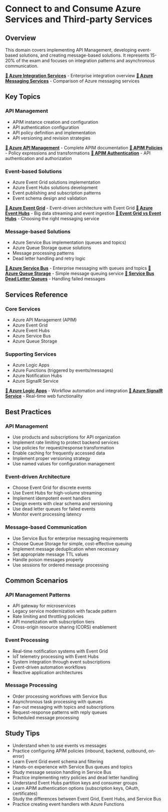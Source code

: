 # Connect to and Consume Azure Services and Third-party Services

## Overview
This domain covers implementing API Management, developing event-based solutions, and creating message-based solutions. It represents 15-20% of the exam and focuses on integration patterns and asynchronous communication.

**[📖 Azure Integration Services](https://learn.microsoft.com/en-us/azure/architecture/solution-ideas/articles/enterprise-integration)** - Enterprise integration overview
**[📖 Azure Messaging Services](https://learn.microsoft.com/en-us/azure/service-bus-messaging/compare-messaging-services)** - Comparison of Azure messaging services

## Key Topics

### API Management
- APIM instance creation and configuration
- API authentication configuration
- API policy definition and implementation
- API versioning and revision strategies

**[📖 Azure API Management](https://learn.microsoft.com/en-us/azure/api-management/)** - Complete APIM documentation
**[📖 APIM Policies](https://learn.microsoft.com/en-us/azure/api-management/api-management-policies)** - Policy expressions and transformations
**[📖 APIM Authentication](https://learn.microsoft.com/en-us/azure/api-management/authentication-authorization-overview)** - API authentication and authorization

### Event-based Solutions
- Azure Event Grid solutions implementation
- Azure Event Hubs solutions development
- Event publishing and subscription patterns
- Event schema design and validation

**[📖 Azure Event Grid](https://learn.microsoft.com/en-us/azure/event-grid/)** - Event-driven architecture with Event Grid
**[📖 Azure Event Hubs](https://learn.microsoft.com/en-us/azure/event-hubs/)** - Big data streaming and event ingestion
**[📖 Event Grid vs Event Hubs](https://learn.microsoft.com/en-us/azure/event-grid/compare-messaging-services)** - Choosing the right messaging service

### Message-based Solutions
- Azure Service Bus implementation (queues and topics)
- Azure Queue Storage queue solutions
- Message processing patterns
- Dead letter handling and retry logic

**[📖 Azure Service Bus](https://learn.microsoft.com/en-us/azure/service-bus-messaging/)** - Enterprise messaging with queues and topics
**[📖 Azure Queue Storage](https://learn.microsoft.com/en-us/azure/storage/queues/)** - Simple message queuing service
**[📖 Service Bus Dead Letter Queues](https://learn.microsoft.com/en-us/azure/service-bus-messaging/service-bus-dead-letter-queues)** - Handling failed messages

## Services Reference

### Core Services
- Azure API Management (APIM)
- Azure Event Grid
- Azure Event Hubs
- Azure Service Bus
- Azure Queue Storage

### Supporting Services
- Azure Logic Apps
- Azure Functions (triggered by events/messages)
- Azure Notification Hubs
- Azure SignalR Service

**[📖 Azure Logic Apps](https://learn.microsoft.com/en-us/azure/logic-apps/)** - Workflow automation and integration
**[📖 Azure SignalR Service](https://learn.microsoft.com/en-us/azure/azure-signalr/)** - Real-time web functionality

## Best Practices

### API Management
- Use products and subscriptions for API organization
- Implement rate limiting to protect backend services
- Use policies for request/response transformation
- Enable caching for frequently accessed data
- Implement proper versioning strategy
- Use named values for configuration management

### Event-driven Architecture
- Choose Event Grid for discrete events
- Use Event Hubs for high-volume streaming
- Implement idempotent event handlers
- Design events with clear schema and versioning
- Use dead letter queues for failed events
- Monitor event processing latency

### Message-based Communication
- Use Service Bus for enterprise messaging requirements
- Choose Queue Storage for simple, cost-effective queuing
- Implement message deduplication when necessary
- Set appropriate message TTL values
- Handle poison messages properly
- Use sessions for ordered message processing

## Common Scenarios

### API Management Patterns
- API gateway for microservices
- Legacy service modernization with facade pattern
- Rate limiting and throttling policies
- API monetization with subscription tiers
- Cross-origin resource sharing (CORS) enablement

### Event Processing
- Real-time notification systems with Event Grid
- IoT telemetry processing with Event Hubs
- System integration through event subscriptions
- Event-driven automation workflows
- Reactive application architectures

### Message Processing
- Order processing workflows with Service Bus
- Asynchronous task processing with queues
- Fan-out messaging with topics and subscriptions
- Request-response patterns with reply queues
- Scheduled message processing

## Study Tips

- Understand when to use events vs messages
- Practice configuring APIM policies (inbound, backend, outbound, on-error)
- Learn Event Grid event schema and filtering
- Hands-on experience with Service Bus queues and topics
- Study message session handling in Service Bus
- Practice implementing retry policies and dead letter handling
- Understand Event Hubs partition keys and consumer groups
- Learn APIM authentication options (subscription keys, OAuth, certificates)
- Study the differences between Event Grid, Event Hubs, and Service Bus
- Practice creating event handlers with Azure Functions

